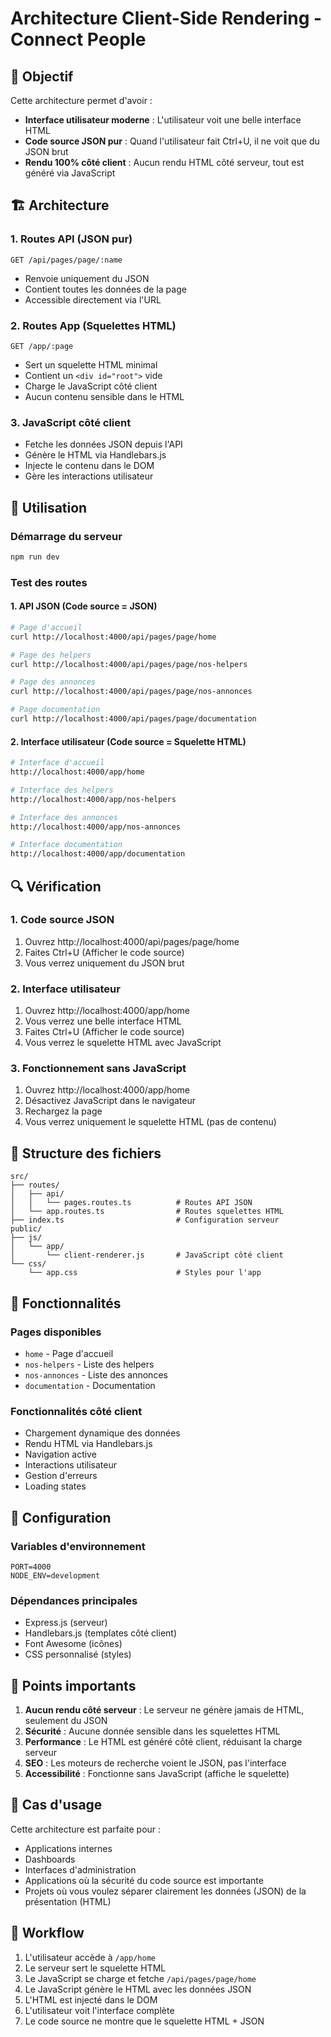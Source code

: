 # Architecture Client-Side Rendering - Connect People

## 🎯 Objectif

Cette architecture permet d'avoir :
- **Interface utilisateur moderne** : L'utilisateur voit une belle interface HTML
- **Code source JSON pur** : Quand l'utilisateur fait Ctrl+U, il ne voit que du JSON brut
- **Rendu 100% côté client** : Aucun rendu HTML côté serveur, tout est généré via JavaScript

## 🏗️ Architecture

### 1. Routes API (JSON pur)
```
GET /api/pages/page/:name
```
- Renvoie uniquement du JSON
- Contient toutes les données de la page
- Accessible directement via l'URL

### 2. Routes App (Squelettes HTML)
```
GET /app/:page
```
- Sert un squelette HTML minimal
- Contient un `<div id="root">` vide
- Charge le JavaScript côté client
- Aucun contenu sensible dans le HTML

### 3. JavaScript côté client
- Fetche les données JSON depuis l'API
- Génère le HTML via Handlebars.js
- Injecte le contenu dans le DOM
- Gère les interactions utilisateur

## 🚀 Utilisation

### Démarrage du serveur
```bash
npm run dev
```

### Test des routes

#### 1. API JSON (Code source = JSON)
```bash
# Page d'accueil
curl http://localhost:4000/api/pages/page/home

# Page des helpers
curl http://localhost:4000/api/pages/page/nos-helpers

# Page des annonces
curl http://localhost:4000/api/pages/page/nos-annonces

# Page documentation
curl http://localhost:4000/api/pages/page/documentation
```

#### 2. Interface utilisateur (Code source = Squelette HTML)
```bash
# Interface d'accueil
http://localhost:4000/app/home

# Interface des helpers
http://localhost:4000/app/nos-helpers

# Interface des annonces
http://localhost:4000/app/nos-annonces

# Interface documentation
http://localhost:4000/app/documentation
```

## 🔍 Vérification

### 1. Code source JSON
1. Ouvrez http://localhost:4000/api/pages/page/home
2. Faites Ctrl+U (Afficher le code source)
3. Vous verrez uniquement du JSON brut

### 2. Interface utilisateur
1. Ouvrez http://localhost:4000/app/home
2. Vous verrez une belle interface HTML
3. Faites Ctrl+U (Afficher le code source)
4. Vous verrez le squelette HTML avec JavaScript

### 3. Fonctionnement sans JavaScript
1. Ouvrez http://localhost:4000/app/home
2. Désactivez JavaScript dans le navigateur
3. Rechargez la page
4. Vous verrez uniquement le squelette HTML (pas de contenu)

## 📁 Structure des fichiers

```
src/
├── routes/
│   ├── api/
│   │   └── pages.routes.ts          # Routes API JSON
│   └── app.routes.ts                # Routes squelettes HTML
├── index.ts                         # Configuration serveur
public/
├── js/
│   └── app/
│       └── client-renderer.js       # JavaScript côté client
└── css/
    └── app.css                      # Styles pour l'app
```

## 🎨 Fonctionnalités

### Pages disponibles
- `home` - Page d'accueil
- `nos-helpers` - Liste des helpers
- `nos-annonces` - Liste des annonces
- `documentation` - Documentation

### Fonctionnalités côté client
- Chargement dynamique des données
- Rendu HTML via Handlebars.js
- Navigation active
- Interactions utilisateur
- Gestion d'erreurs
- Loading states

## 🔧 Configuration

### Variables d'environnement
```env
PORT=4000
NODE_ENV=development
```

### Dépendances principales
- Express.js (serveur)
- Handlebars.js (templates côté client)
- Font Awesome (icônes)
- CSS personnalisé (styles)

## 🚨 Points importants

1. **Aucun rendu côté serveur** : Le serveur ne génère jamais de HTML, seulement du JSON
2. **Sécurité** : Aucune donnée sensible dans les squelettes HTML
3. **Performance** : Le HTML est généré côté client, réduisant la charge serveur
4. **SEO** : Les moteurs de recherche voient le JSON, pas l'interface
5. **Accessibilité** : Fonctionne sans JavaScript (affiche le squelette)

## 🎯 Cas d'usage

Cette architecture est parfaite pour :
- Applications internes
- Dashboards
- Interfaces d'administration
- Applications où la sécurité du code source est importante
- Projets où vous voulez séparer clairement les données (JSON) de la présentation (HTML)

## 🔄 Workflow

1. L'utilisateur accède à `/app/home`
2. Le serveur sert le squelette HTML
3. Le JavaScript se charge et fetche `/api/pages/page/home`
4. Le JavaScript génère le HTML avec les données JSON
5. L'HTML est injecté dans le DOM
6. L'utilisateur voit l'interface complète
7. Le code source ne montre que le squelette HTML + JSON



